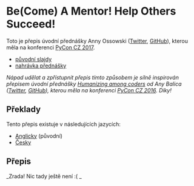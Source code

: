 # Be(Come) A Mentor! Help Others Succeed!

Toto je přepis úvodní přednášky Anny Ossowski ([Twitter](https://twitter.com/OssAnna16), [GitHub](https://github.com/OssAnna16)), kterou měla na konferenci [PyCon CZ 2017](https://cz.pycon.org/2017/).

- [původní slajdy](https://speakerdeck.com/ossanna16/keynote-pycon-cz-2017-be-come-a-mentor-help-others-succeed)
- [nahrávka přednášky](https://www.youtube.com/watch?v=motIB96FI48&t=14930s)

_Nápad udělat a zpřístupnit přepis tímto způsobem je silně inspirován přepisem úvodní přednášky [Humanizing among coders](https://ana-balica.github.io/2017/05/28/humanizing-among-coders/) od Any Balica ([Twitter](https://twitter.com/anabalica), [GitHub](https://github.com/ana-balica)), kterou měla na konferenci [PyCon CZ 2016](https://cz.pycon.org/2016/). Díky!_

## Překlady

Tento přepis existuje v následujících jazycích:

- [Anglicky](README.md) (původní)
- [Česky](cs.md)

## Přepis

_Zrada! Nic tady ještě není :( _
